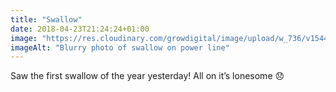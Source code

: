 ```yaml
---
title: "Swallow"
date: 2018-04-23T21:24:24+01:00
image: "https://res.cloudinary.com/growdigital/image/upload/w_736/v1544109781/swallow-39846036700.jpg"
imageAlt: "Blurry photo of swallow on power line"
---
```


Saw the first swallow of the year yesterday! All on it’s lonesome 😞
